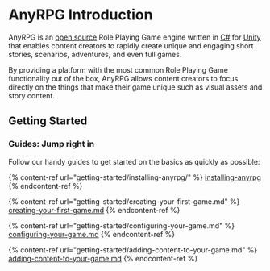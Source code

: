 # AnyRPG Introduction

AnyRPG is an [open source](https://github.com/AnyRPG/AnyRPGCore) Role Playing Game engine written in [C#](https://docs.microsoft.com/en-us/dotnet/csharp/) for [Unity](https://unity.com/) that enables content creators to rapidly create unique and engaging short stories, scenarios, adventures, and even full games.

By providing a platform with the most common Role Playing Game functionality out of the box, AnyRPG allows content creators to focus directly on the things that make their game unique such as visual assets and story content.

## Getting Started

### Guides: Jump right in

Follow our handy guides to get started on the basics as quickly as possible:

{% content-ref url="getting-started/installing-anyrpg/" %}
[installing-anyrpg](getting-started/installing-anyrpg/)
{% endcontent-ref %}

{% content-ref url="getting-started/creating-your-first-game.md" %}
[creating-your-first-game.md](getting-started/creating-your-first-game.md)
{% endcontent-ref %}

{% content-ref url="getting-started/configuring-your-game.md" %}
[configuring-your-game.md](getting-started/configuring-your-game.md)
{% endcontent-ref %}

{% content-ref url="getting-started/adding-content-to-your-game.md" %}
[adding-content-to-your-game.md](getting-started/adding-content-to-your-game.md)
{% endcontent-ref %}
